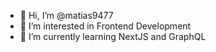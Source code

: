 - 👋 Hi, I’m @matias9477
- 👀 I’m interested in Frontend Development 
- 🌱 I’m currently learning NextJS and GraphQL


<!---
matias9477/matias9477 is a ✨ special ✨ repository because its `README.md` (this file) appears on your GitHub profile.
You can click the Preview link to take a look at your changes.
--->
